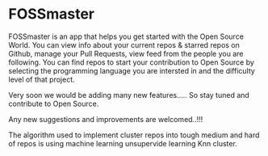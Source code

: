 # FOSSmaster


FOSSmaster is an app that helps you get started with the Open Source World. You can view info about your current repos & starred repos on Github, manage your Pull Requests, view feed from the people you are following. You can find repos to start your contribution to Open Source by selecting the programming language you are intersted in and the difficulty level of that project.

Very soon we would be adding many new features..... So stay tuned and contribute to Open Source.

Any new suggestions and improvements are welcomed..!!!

The algorithm used to implement cluster repos into tough medium and hard of repos is using machine learning unsupervide learning Knn cluster.
